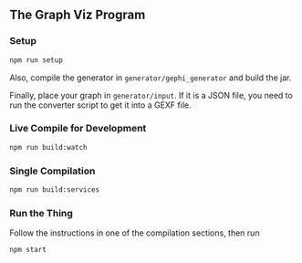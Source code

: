 ## The Graph Viz Program

### Setup

```bash
npm run setup
```

Also, compile the generator in `generator/gephi_generator` and build the jar.

Finally, place your graph in `generator/input`. If it is a JSON file, you need to run the converter script to get it into a GEXF file.

### Live Compile for Development

```bash
npm run build:watch
```

### Single Compilation

```bash
npm run build:services
```

### Run the Thing

Follow the instructions in one of the compilation sections, then run

```bash
npm start
```
